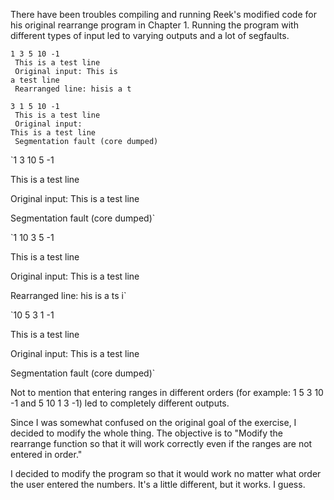 There have been troubles compiling and running Reek's modified code for his
original rearrange program in Chapter 1. Running the program with different
types of input led to varying outputs and a lot of segfaults.

<code>1 3 5 10 -1<br>
This is a test line<br>
Original input: This is a test line<br> 
Rearranged line: hisis a t</code>

<code>3 1 5 10 -1<br />
This is a test line<br />
Original input: This is a test line<br />
Segmentation fault (core dumped)</code>


`1 3 10 5 -1

This is a test line

Original input: This is a test line

Segmentation fault (core dumped)`


`1 10 3 5 -1

This is a test line

Original input: This is a test line

Rearranged line: his is a ts i`


`10 5 3 1 -1

This is a test line

Original input: This is a test line

Segmentation fault (core dumped)`


Not to mention that entering ranges in different orders (for example: 1 5 3 10
-1 and 5 10 1 3 -1) led to completely different outputs.

Since I was somewhat confused on the original goal of the exercise, I decided
to modify the whole thing. The objective is to "Modify the rearrange function
so that it will work correctly even if the ranges are not entered in order."

I decided to modify the program so that it would work no matter what order the
user entered the numbers. It's a little different, but it works. I guess.
